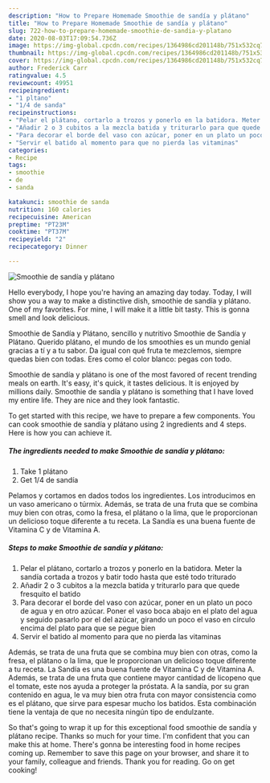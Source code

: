 ```yaml
---
description: "How to Prepare Homemade Smoothie de sandía y plátano"
title: "How to Prepare Homemade Smoothie de sandía y plátano"
slug: 722-how-to-prepare-homemade-smoothie-de-sandia-y-platano
date: 2020-08-03T17:09:54.736Z
image: https://img-global.cpcdn.com/recipes/1364986cd201148b/751x532cq70/smoothie-de-sandia-y-platano-foto-principal.jpg
thumbnail: https://img-global.cpcdn.com/recipes/1364986cd201148b/751x532cq70/smoothie-de-sandia-y-platano-foto-principal.jpg
cover: https://img-global.cpcdn.com/recipes/1364986cd201148b/751x532cq70/smoothie-de-sandia-y-platano-foto-principal.jpg
author: Frederick Carr
ratingvalue: 4.5
reviewcount: 49951
recipeingredient:
- "1 pltano"
- "1/4 de sanda"
recipeinstructions:
- "Pelar el plátano, cortarlo a trozos y ponerlo en la batidora. Meter la sandía cortada a trozos y batir todo hasta que esté todo triturado"
- "Añadir 2 o 3 cubitos a la mezcla batida y triturarlo para que quede fresquito el batido"
- "Para decorar el borde del vaso con azúcar, poner en un plato un poco de agua y en otro azúcar. Poner el vaso boca abajo en el plato del agua y seguido pasarlo por el del azúcar, girando un poco el vaso en círculo encima del plato para que se pegue bien"
- "Servir el batido al momento para que no pierda las vitaminas"
categories:
- Recipe
tags:
- smoothie
- de
- sanda

katakunci: smoothie de sanda 
nutrition: 160 calories
recipecuisine: American
preptime: "PT23M"
cooktime: "PT37M"
recipeyield: "2"
recipecategory: Dinner

---
```



![Smoothie de sandía y plátano](https://img-global.cpcdn.com/recipes/1364986cd201148b/751x532cq70/smoothie-de-sandia-y-platano-foto-principal.jpg)

Hello everybody, I hope you're having an amazing day today. Today, I will show you a way to make a distinctive dish, smoothie de sandía y plátano. One of my favorites. For mine, I will make it a little bit tasty. This is gonna smell and look delicious.

Smoothie de Sandía y Plátano, sencillo y nutritivo Smoothie de Sandía y Plátano. Querido plátano, el mundo de los smoothies es un mundo genial gracias a tí y a tu sabor. Da igual con qué fruta te mezclemos, siempre quedas bien con todas. Eres como el color blanco: pegas con todo.

Smoothie de sandía y plátano is one of the most favored of recent trending meals on earth. It's easy, it's quick, it tastes delicious. It is enjoyed by millions daily. Smoothie de sandía y plátano is something that I have loved my entire life. They are nice and they look fantastic.


To get started with this recipe, we have to prepare a few components. You can cook smoothie de sandía y plátano using 2 ingredients and 4 steps. Here is how you can achieve it.

<!--inarticleads1-->

##### The ingredients needed to make Smoothie de sandía y plátano:

1. Take 1 plátano
1. Get 1/4 de sandía


Pelamos y cortamos en dados todos los ingredientes. Los introducimos en un vaso americano o túrmix. Además, se trata de una fruta que se combina muy bien con otras, como la fresa, el plátano o la lima, que le proporcionan un delicioso toque diferente a tu receta. La Sandía es una buena fuente de Vitamina C y de Vitamina A. 

<!--inarticleads2-->

##### Steps to make Smoothie de sandía y plátano:

1. Pelar el plátano, cortarlo a trozos y ponerlo en la batidora. Meter la sandía cortada a trozos y batir todo hasta que esté todo triturado
1. Añadir 2 o 3 cubitos a la mezcla batida y triturarlo para que quede fresquito el batido
1. Para decorar el borde del vaso con azúcar, poner en un plato un poco de agua y en otro azúcar. Poner el vaso boca abajo en el plato del agua y seguido pasarlo por el del azúcar, girando un poco el vaso en círculo encima del plato para que se pegue bien
1. Servir el batido al momento para que no pierda las vitaminas


Además, se trata de una fruta que se combina muy bien con otras, como la fresa, el plátano o la lima, que le proporcionan un delicioso toque diferente a tu receta. La Sandía es una buena fuente de Vitamina C y de Vitamina A. Además, se trata de una fruta que contiene mayor cantidad de licopeno que el tomate, este nos ayuda a proteger la próstata. A la sandía, por su gran contenido en agua, le va muy bien otra fruta con mayor consistencia como es el plátano, que sirve para espesar mucho los batidos. Esta combinación tiene la ventaja de que no necesita ningún tipo de endulzante. 

So that's going to wrap it up for this exceptional food smoothie de sandía y plátano recipe. Thanks so much for your time. I'm confident that you can make this at home. There's gonna be interesting food in home recipes coming up. Remember to save this page on your browser, and share it to your family, colleague and friends. Thank you for reading. Go on get cooking!
